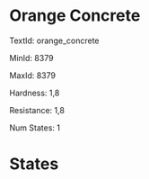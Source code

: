 # Orange Concrete

TextId: orange_concrete

MinId: 8379

MaxId: 8379

Hardness: 1,8

Resistance: 1,8


Num States: 1

# States
```

```